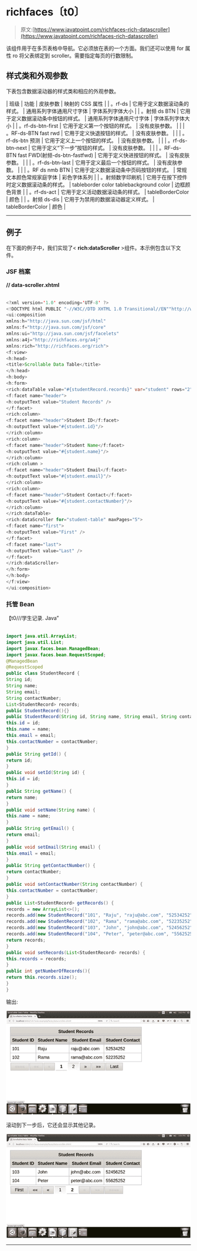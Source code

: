# richfaces〔t0〕

> 原文:[https://www.javatpoint.com/richfaces-rich-datascroller](https://www.javatpoint.com/richfaces-rich-datascroller)

该组件用于在多页表格中导航。它必须放在表的一个方面。我们还可以使用 for 属性 ro 将父表绑定到 scroller。需要指定每页的行数限制。

## 样式类和外观参数

下表包含数据滚动器的样式类和相应的外观参数。

| 班级 | 功能 | 皮肤参数 | 映射的 CSS 属性 |
| 。rf-ds | 它用于定义数据滚动条的样式。 | 通用系列字体通用尺寸字体 | 字体系列字体大小 |
| 。射频 ds BTN | 它用于定义数据滚动条中按钮的样式。 | 通用系列字体通用尺寸字体 | 字体系列字体大小 |
| 。rf-ds-btn-first | 它用于定义第一个按钮的样式。 | 没有皮肤参数。 |  |
| 。RF-ds-BTN fast rwd | 它用于定义快退按钮的样式。 | 没有皮肤参数。 |  |
| 。rf-ds-btn 预测 | 它用于定义上一个按钮的样式。 | 没有皮肤参数。 |  |
| 。rf-ds-btn-next | 它用于定义“下一步”按钮的样式。 | 没有皮肤参数。 |  |
| 。RF-ds-BTN fast FWD(射频-ds-btn-fastfwd) | 它用于定义快进按钮的样式。 | 没有皮肤参数。 |  |
| 。rf-ds-btn-last | 它用于定义最后一个按钮的样式。 | 没有皮肤参数。 |  |
| 。RF ds nmb BTN | 它用于定义数据滚动条中页码按钮的样式。 | 常规文本颜色常规家庭字体 | 彩色字体系列 |
| 。射频数字印刷机 | 它用于在按下控件时定义数据滚动条的样式。 | tableborder color tablebackground color | 边框颜色背景 |
| 。rf-ds-act | 它用于定义活动数据滚动条的样式。 | tableBorderColor | 颜色 |
| 。射频 ds-dis | 它用于为禁用的数据滚动器定义样式。 | tableBorderColor | 颜色 |

* * *

## 例子

在下面的例子中，我们实现了< **rich:dataScroller** >组件。本示例包含以下文件。

### JSF 档案

**// data-scroller.xhtml**

```java

<?xml version='1.0' encoding='UTF-8' ?>
<!DOCTYPE html PUBLIC "-//W3C//DTD XHTML 1.0 Transitional//EN""http://www.w3.org/TR/xhtml1/DTD/xhtml1-transitional.dtd">
<ui:composition 
xmlns:h="http://java.sun.com/jsf/html"
xmlns:f="http://java.sun.com/jsf/core"
xmlns:ui="http://java.sun.com/jsf/facelets"
xmlns:a4j="http://richfaces.org/a4j"
xmlns:rich="http://richfaces.org/rich">
<f:view>
<h:head>
<title>Scrollable Data Table</title>
</h:head>
<h:body>
<h:form>
<rich:dataTable value="#{studentRecord.records}" var="student" rows="2" id="student-table">
<f:facet name="header">
<h:outputText value="Student Records" />
</f:facet>
<rich:column>
<f:facet name="header">Student ID</f:facet>
<h:outputText value="#{student.id}"/>
</rich:column>
<rich:column>
<f:facet name="header">Student Name</f:facet>
<h:outputText value="#{student.name}"/>
</rich:column>
<rich:column >
<f:facet name="header">Student Email</f:facet>
<h:outputText value="#{student.email}"/>
</rich:column>
<rich:column>
<f:facet name="header">Student Contact</f:facet>
<h:outputText value="#{student.contactNumber}"/>
</rich:column>
</rich:dataTable>
<rich:dataScroller for="student-table" maxPages="5">
<f:facet name="first">
<h:outputText value="First" />
</f:facet>
<f:facet name="last">
<h:outputText value="Last" />
</f:facet>
</rich:dataScroller>
</h:form>
</h:body>
</f:view>
</ui:composition>

```

### 托管 Bean

【t0///学生记录. Java”

```java

import java.util.ArrayList;
import java.util.List;
import javax.faces.bean.ManagedBean;
import javax.faces.bean.RequestScoped;
@ManagedBean
@RequestScoped
public class StudentRecord {
String id;
String name;
String email;
String contactNumber;
List<StudentRecord> records;
public StudentRecord(){}
public StudentRecord(String id, String name, String email, String contactNumber) {
this.id = id;
this.name = name;
this.email = email;
this.contactNumber = contactNumber;
}
public String getId() {
return id;
}
public void setId(String id) {
this.id = id;
}
public String getName() {
return name;
}
public void setName(String name) {
this.name = name;
}
public String getEmail() {
return email;
}
public void setEmail(String email) {
this.email = email;
}
public String getContactNumber() {
return contactNumber;
}
public void setContactNumber(String contactNumber) {
this.contactNumber = contactNumber;
}
public List<StudentRecord> getRecords() {
records = new ArrayList<>();
records.add(new StudentRecord("101", "Raju", "raju@abc.com", "52534252"));
records.add(new StudentRecord("102", "Rama", "rama@abc.com", "52235252"));
records.add(new StudentRecord("103", "John", "john@abc.com", "52456252"));
records.add(new StudentRecord("104", "Peter", "peter@abc.com", "55625252"));
return records;
}
public void setRecords(List<StudentRecord> records) {
this.records = records;
}
public int getNumberOfRecords(){
return this.records.size();
}
}

```

输出:

![RichFaces Datascroller 1](img/e984441cbdc6a48463e7cb2af80ceb28.png)

滚动到下一步后，它还会显示其他记录。

![RichFaces Datascroller 2](img/5d530c1fb5dc600555eea631a220f580.png)

* * *